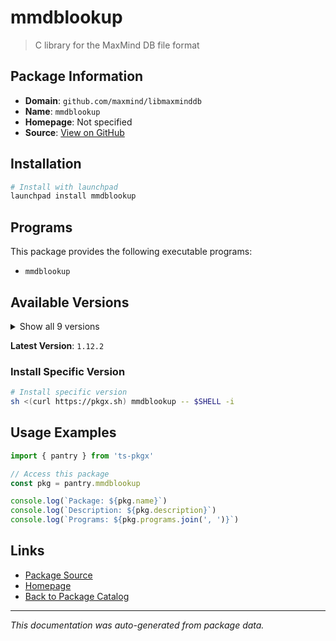 # mmdblookup

> C library for the MaxMind DB file format

## Package Information

- **Domain**: `github.com/maxmind/libmaxminddb`
- **Name**: `mmdblookup`
- **Homepage**: Not specified
- **Source**: [View on GitHub](https://github.com/pkgxdev/pantry/tree/main/projects/github.com/maxmind/libmaxminddb/package.yml)

## Installation

```bash
# Install with launchpad
launchpad install mmdblookup
```

## Programs

This package provides the following executable programs:

- `mmdblookup`

## Available Versions

<details>
<summary>Show all 9 versions</summary>

- `1.12.2`, `1.12.1`, `1.12.0`, `1.11.0`, `1.10.0`
- `1.9.1`, `1.9.0`, `1.8.0`, `1.7.1`

</details>

**Latest Version**: `1.12.2`

### Install Specific Version

```bash
# Install specific version
sh <(curl https://pkgx.sh) mmdblookup -- $SHELL -i
```

## Usage Examples

```typescript
import { pantry } from 'ts-pkgx'

// Access this package
const pkg = pantry.mmdblookup

console.log(`Package: ${pkg.name}`)
console.log(`Description: ${pkg.description}`)
console.log(`Programs: ${pkg.programs.join(', ')}`)
```

## Links

- [Package Source](https://github.com/pkgxdev/pantry/tree/main/projects/github.com/maxmind/libmaxminddb/package.yml)
- [Homepage](#)
- [Back to Package Catalog](../../../package-catalog.md)

---

*This documentation was auto-generated from package data.*
